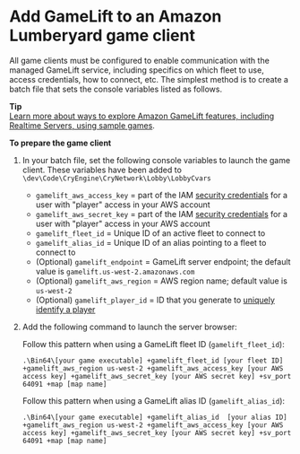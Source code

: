 # Add GameLift to an Amazon Lumberyard game client<a name="game-client-intro"></a>

All game clients must be configured to enable communication with the managed GameLift service, including specifics on which fleet to use, access credentials, how to connect, etc\. The simplest method is to create a batch file that sets the console variables listed as follows\.

**Tip**  
[Learn more about ways to explore Amazon GameLift features, including Realtime Servers, using sample games](gamelift-explore.md)\.

**To prepare the game client**

1. In your batch file, set the following console variables to launch the game client\. These variables have been added to `\dev\Code\CryEngine\CryNetwork\Lobby\LobbyCvars`
   + `gamelift_aws_access_key` = part of the IAM [security credentials](setting-up-aws-login.md) for a user with "player" access in your AWS account 
   + `gamelift_aws_secret_key` = part of the IAM [security credentials](setting-up-aws-login.md) for a user with "player" access in your AWS account
   + `gamelift_fleet_id` = Unique ID of an active fleet to connect to
   + `gamelift_alias_id` = Unique ID of an alias pointing to a fleet to connect to
   + \(Optional\) `gamelift_endpoint` = GameLift server endpoint; the default value is `gamelift.us-west-2.amazonaws.com`
   + \(Optional\) `gamelift_aws_region` = AWS region name; default value is `us-west-2`
   + \(Optional\) `gamelift_player_id` = ID that you generate to [uniquely identify a player](player-sessions-player-identifiers.md)

1. Add the following command to launch the server browser: 

   Follow this pattern when using a GameLift fleet ID \(`gamelift_fleet_id`\):

   ```
   .\Bin64\[your game executable] +gamelift_fleet_id [your fleet ID] +gamelift_aws_region us-west-2 +gamelift_aws_access_key [your AWS access key] +gamelift_aws_secret_key [your AWS secret key] +sv_port 64091 +map [map name]
   ```

   Follow this pattern when using a GameLift alias ID \(`gamelift_alias_id`\):

   ```
   .\Bin64\[your game executable] +gamelift_alias_id  [your alias ID] +gamelift_aws_region us-west-2 +gamelift_aws_access_key [your AWS access key] +gamelift_aws_secret_key [your AWS secret key] +sv_port 64091 +map [map name]
   ```